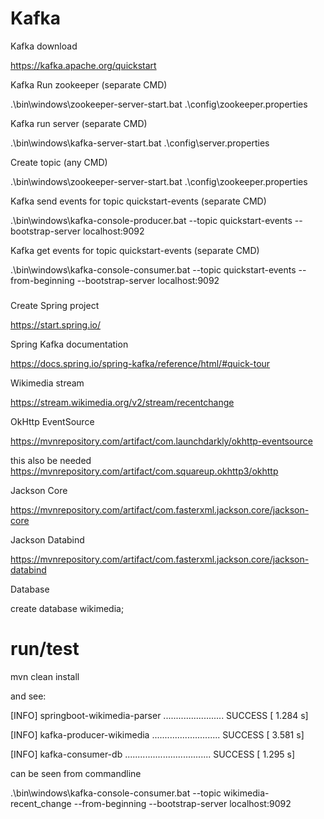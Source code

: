 # Kafka
Kafka download

https://kafka.apache.org/quickstart

Kafka Run zookeeper (separate CMD)

.\bin\windows\zookeeper-server-start.bat .\config\zookeeper.properties

Kafka run server (separate CMD)

.\bin\windows\kafka-server-start.bat .\config\server.properties

Create topic (any CMD)

.\bin\windows\zookeeper-server-start.bat .\config\zookeeper.properties

Kafka send events for topic quickstart-events (separate CMD)

.\bin\windows\kafka-console-producer.bat --topic quickstart-events --bootstrap-server localhost:9092

Kafka get events for topic quickstart-events (separate CMD)

.\bin\windows\kafka-console-consumer.bat --topic quickstart-events --from-beginning --bootstrap-server localhost:9092

###

Create Spring project

https://start.spring.io/

Spring Kafka documentation

https://docs.spring.io/spring-kafka/reference/html/#quick-tour

Wikimedia stream

https://stream.wikimedia.org/v2/stream/recentchange

OkHttp EventSource

https://mvnrepository.com/artifact/com.launchdarkly/okhttp-eventsource

this also be needed https://mvnrepository.com/artifact/com.squareup.okhttp3/okhttp

Jackson Core

https://mvnrepository.com/artifact/com.fasterxml.jackson.core/jackson-core

Jackson Databind

https://mvnrepository.com/artifact/com.fasterxml.jackson.core/jackson-databind

Database

create database wikimedia;


# run/test
mvn clean install

and see:

[INFO] springboot-wikimedia-parser ........................ SUCCESS [  1.284 s]

[INFO] kafka-producer-wikimedia ........................... SUCCESS [  3.581 s]

[INFO] kafka-consumer-db .................................. SUCCESS [  1.295 s]

can be seen from commandline

.\bin\windows\kafka-console-consumer.bat --topic wikimedia-recent_change --from-beginning --bootstrap-server localhost:9092